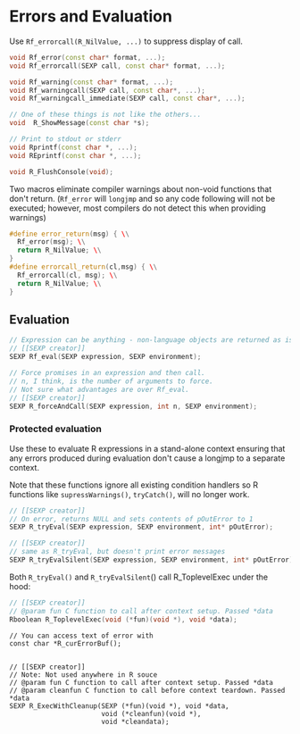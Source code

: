 # Errors and Evaluation

Use `Rf_errorcall(R_NilValue, ...)` to suppress display of call.

```cpp
void Rf_error(const char* format, ...);
void Rf_errorcall(SEXP call, const char* format, ...);

void Rf_warning(const char* format, ...);
void Rf_warningcall(SEXP call, const char*, ...);
void Rf_warningcall_immediate(SEXP call, const char*, ...);

// One of these things is not like the others...
void  R_ShowMessage(const char *s);

// Print to stdout or stderr
void Rprintf(const char *, ...);
void REprintf(const char *, ...);

void R_FlushConsole(void);
```

Two macros eliminate compiler warnings about non-void functions that don't return.
(`Rf_error` will `longjmp` and so any code following will not be executed; however,
most compilers do not detect this when providing warnings)

```cpp
#define error_return(msg) { \\
  Rf_error(msg); \\
  return R_NilValue; \\
}
#define errorcall_return(cl,msg) { \\
  Rf_errorcall(cl, msg); \\
  return R_NilValue; \\
}
```

## Evaluation

```cpp
// Expression can be anything - non-language objects are returned as is.
// [[SEXP creator]]
SEXP Rf_eval(SEXP expression, SEXP environment);

// Force promises in an expression and then call.
// n, I think, is the number of arguments to force.
// Not sure what advantages are over Rf_eval.
// [[SEXP creator]]
SEXP R_forceAndCall(SEXP expression, int n, SEXP environment);
```

### Protected evaluation

Use these to evaluate R expressions in a stand-alone context ensuring that any errors produced during evaluation don't cause a longjmp to a separate context.

Note that these functions ignore all existing condition handlers so R functions like `supressWarnings()`, `tryCatch()`, will no longer work.

```cpp
// [[SEXP creator]]
// On error, returns NULL and sets contents of pOutError to 1
SEXP R_tryEval(SEXP expression, SEXP environment, int* pOutError);

// [[SEXP creator]]
// same as R_tryEval, but doesn't print error messages
SEXP R_tryEvalSilent(SEXP expression, SEXP environment, int* pOutError);
```

Both `R_tryEval()` and `R_tryEvalSilent`() call R_ToplevelExec under the hood:

```cpp
// [[SEXP creator]]
// @param fun C function to call after context setup. Passed *data
Rboolean R_ToplevelExec(void (*fun)(void *), void *data);
```


```cppp
// You can access text of error with
const char *R_curErrorBuf();


// [[SEXP creator]]
// Note: Not used anywhere in R souce
// @param fun C function to call after context setup. Passed *data
// @param cleanfun C function to call before context teardown. Passed *data
SEXP R_ExecWithCleanup(SEXP (*fun)(void *), void *data,
                       void (*cleanfun)(void *), 
                       void *cleandata);
```
